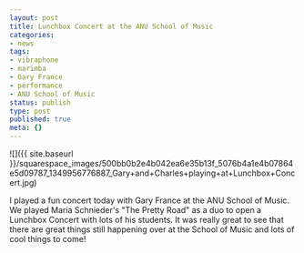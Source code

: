 ```yaml
---
layout: post
title: Lunchbox Concert at the ANU School of Music
categories:
- news
tags:
- vibraphone
- marimba
- Gary France
- performance
- ANU School of Music
status: publish
type: post
published: true
meta: {}
---
```


![]({{ site.baseurl }}/squarespace_images/500bb0b2e4b042ea6e35b13f_5076b4a1e4b07864e5d09787_1349956776887_Gary+and+Charles+playing+at+Lunchbox+Concert.jpg)

I played a fun concert today with Gary France at the ANU School of Music. We played Maria Schnieder's "The Pretty Road" as a duo to open a Lunchbox Concert with lots of his students. It was really great to see that there are great things still happening over at the School of Music and lots of cool things to come!
